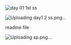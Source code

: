 ![day 01 1st ss](https://github.com/user-attachments/assets/a3c8a46a-8676-4913-9e5c-2f0b42b2ade6)

![Uploading day1 2 ss.png…]()

readme file


![Uploading sp.png…]()
